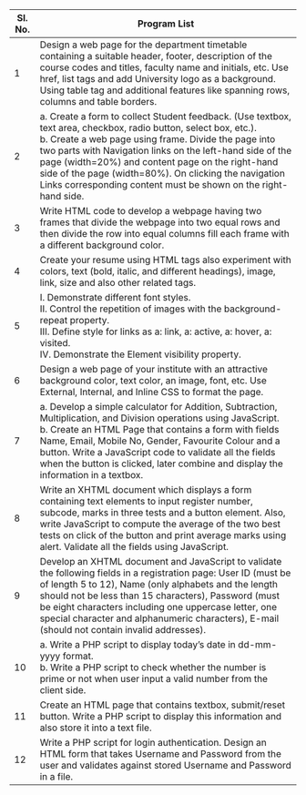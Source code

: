 | Sl. No. | Program List |
|---------|--------------|
| 1       | Design a web page for the department timetable containing a suitable header, footer, description of the course codes and titles, faculty name and initials, etc. Use href, list tags and add University logo as a background. Using table tag and additional features like spanning rows, columns and table borders. |
| 2       | a. Create a form to collect Student feedback. (Use textbox, text area, checkbox, radio button, select box, etc.).<br>b. Create a web page using frame. Divide the page into two parts with Navigation links on the left-hand side of the page (width=20%) and content page on the right-hand side of the page (width=80%). On clicking the navigation Links corresponding content must be shown on the right-hand side. |
| 3       | Write HTML code to develop a webpage having two frames that divide the webpage into two equal rows and then divide the row into equal columns fill each frame with a different background color. |
| 4       | Create your resume using HTML tags also experiment with colors, text (bold, italic, and different headings), image, link, size and also other related tags. |
| 5       | I. Demonstrate different font styles.<br>II. Control the repetition of images with the background-repeat property.<br>III. Define style for links as a: link, a: active, a: hover, a: visited.<br>IV. Demonstrate the Element visibility property. |
| 6       | Design a web page of your institute with an attractive background color, text color, an image, font, etc. Use External, Internal, and Inline CSS to format the page. |
| 7       | a. Develop a simple calculator for Addition, Subtraction, Multiplication, and Division operations using JavaScript.<br>b. Create an HTML Page that contains a form with fields Name, Email, Mobile No, Gender, Favourite Colour and a button. Write a JavaScript code to validate all the fields when the button is clicked, later combine and display the information in a textbox. |
| 8       | Write an XHTML document which displays a form containing text elements to input register number, subcode, marks in three tests and a button element. Also, write JavaScript to compute the average of the two best tests on click of the button and print average marks using alert. Validate all the fields using JavaScript. |
| 9       | Develop an XHTML document and JavaScript to validate the following fields in a registration page: User ID (must be of length 5 to 12), Name (only alphabets and the length should not be less than 15 characters), Password (must be eight characters including one uppercase letter, one special character and alphanumeric characters), E-mail (should not contain invalid addresses). |
| 10      | a. Write a PHP script to display today’s date in dd-mm-yyyy format.<br>b. Write a PHP script to check whether the number is prime or not when user input a valid number from the client side. |
| 11      | Create an HTML page that contains textbox, submit/reset button. Write a PHP script to display this information and also store it into a text file. |
| 12      | Write a PHP script for login authentication. Design an HTML form that takes Username and Password from the user and validates against stored Username and Password in a file. |
